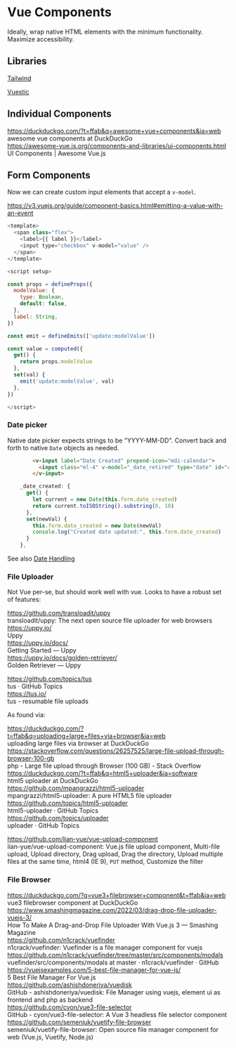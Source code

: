 # Vue Components

Ideally, wrap native HTML elements with the minimum functionality. Maximize accessibility. 

## Libraries

[Tailwind](tailwind.md)

[Vuestic](vuestic.md)


## Individual Components

https://duckduckgo.com/?t=ffab&q=awesome+vue+components&ia=web  
awesome vue components at DuckDuckGo  
https://awesome-vue.js.org/components-and-libraries/ui-components.html  
UI Components | Awesome Vue.js  

## Form Components

Now we can create custom input elements that accept a `v-model`.

https://v3.vuejs.org/guide/component-basics.html#emitting-a-value-with-an-event


```js
<template>
  <span class="flex">
    <label>{{ label }}</label>
    <input type="checkbox" v-model="value" />
  </span>
</template>

<script setup>

const props = defineProps({
  modelValue: {
    type: Boolean,
    default: false,
  },
  label: String,
})

const emit = defineEmits(['update:modelValue'])

const value = computed({
  get() {
    return props.modelValue
  },
  set(val) {
    emit('update:modelValue', val)
  },
})

</script>
```


### Date picker

Native date picker expects strings to be "YYYY-MM-DD". Convert back and forth to native `Date` objects as needed. 

```html
        <v-input label="Date Created" prepend-icon="mdi-calendar">
          <input class="ml-4" v-model="_date_retired" type="date" id="created" name="created" />
        </v-input>
```


```js
    _date_created: {
      get() {
        let current = new Date(this.form.date_created)
        return current.toISOString().substring(0, 10)
      },
      set(newVal) {
        this.form.date_created = new Date(newVal)
        console.log("Created date updated:", this.form.date_created)
      }
    },
```

See also [Date Handling](/code/javascript/dates.md)  


### File Uploader

Not Vue per-se, but should work well with vue. Looks to have a robust set of features:

https://github.com/transloadit/uppy  
transloadit/uppy: The next open source file uploader for web browsers  
https://uppy.io/  
Uppy  
https://uppy.io/docs/  
Getting Started — Uppy  
https://uppy.io/docs/golden-retriever/  
Golden Retriever — Uppy  

https://github.com/topics/tus  
tus · GitHub Topics  
https://tus.io/  
tus - resumable file uploads  

As found via:

https://duckduckgo.com/?t=ffab&q=uploading+large+files+via+browser&ia=web  
uploading large files via browser at DuckDuckGo  
https://stackoverflow.com/questions/26257525/large-file-upload-through-browser-100-gb  
php - Large file upload through Browser (100 GB) - Stack Overflow  
https://duckduckgo.com/?t=ffab&q=html5+uploader&ia=software  
html5 uploader at DuckDuckGo  
https://github.com/mpangrazzi/html5-uploader  
mpangrazzi/html5-uploader: A pure HTML5 file uploader  
https://github.com/topics/html5-uploader  
html5-uploader · GitHub Topics  
https://github.com/topics/uploader  
uploader · GitHub Topics  

https://github.com/lian-yue/vue-upload-component  
lian-yue/vue-upload-component: Vue.js file upload component, Multi-file upload, Upload directory, Drag upload, Drag the directory, Upload multiple files at the same time, html4 (IE 9), `PUT` method, Customize the filter  

### File Browser

https://duckduckgo.com/?q=vue3+filebrowser+component&t=ffab&ia=web  
vue3 filebrowser component at DuckDuckGo  
https://www.smashingmagazine.com/2022/03/drag-drop-file-uploader-vuejs-3/  
How To Make A Drag-and-Drop File Uploader With Vue.js 3 — Smashing Magazine  
https://github.com/n1crack/vuefinder  
n1crack/vuefinder: Vuefinder is a file manager component for vuejs  
https://github.com/n1crack/vuefinder/tree/master/src/components/modals  
vuefinder/src/components/modals at master · n1crack/vuefinder · GitHub  
https://vuejsexamples.com/5-best-file-manager-for-vue-js/  
5 Best File Manager For Vue.js  
https://github.com/ashishdoneriya/vuedisk  
GitHub - ashishdoneriya/vuedisk: File Manager using vuejs, element ui as frontend and php as backend  
https://github.com/cyon/vue3-file-selector  
GitHub - cyon/vue3-file-selector: A Vue 3 headless file selector component  
https://github.com/semeniuk/vuetify-file-browser  
semeniuk/vuetify-file-browser: Open source file manager component for web (Vue.js, Vuetify, Node.js)  

